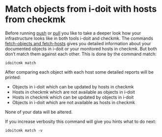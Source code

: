 # Match objects from i-doit with hosts from checkmk

Before running [push](./generate-wato-configuration-base-on-cmdb-data.md) or [pull](./import-inventory-data-into-cmdb.md) you like to take a deeper look how your infrastructure looks like in both tools i-doit and checkmk. The commands [fetch-objects and fetch-hosts](./read-information-from-i-doit-and-checkmk.md) gives you detailed information about your documented objects in i-doit or your monitored hosts in checkmk. But both don’t match them against each other. This is done by the command match:

```shell
idoitcmk match
```

After comparing each object with each host some detailed reports will be printed:

*   Objects in i-doit which can be updated by hosts in checkmk
*   Hosts in checkmk which are not available as objects in i-doit
*   Hosts in checkmk which can be updated by objects in i-doit
*   Objects in i-doit which are not available as hosts in checkmk

None of your data will be altered.

If you increase verbosity this command will give you hints what to do next:

```shell
idoitcmk match -v
```
